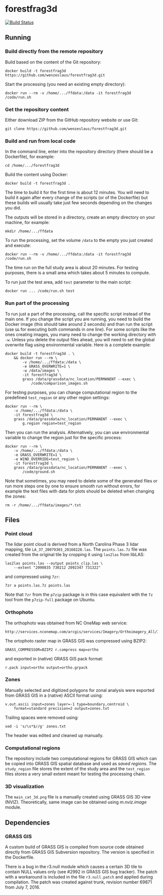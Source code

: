 # forestfrag3d

[![Build Status](https://travis-ci.org/wenzeslaus/forestfrag3d.svg?branch=master)](https://travis-ci.org/wenzeslaus/forestfrag3d)

## Running

### Build directly from the remote repository

Build based on the content of the Git repository:

    docker build -t forestfrag3d https://github.com/wenzeslaus/forestfrag3d.git

Start the processing (you need an existing empty directory):

    docker run --rm -v /home/.../ffdata:/data -it forestfrag3d /code/run.sh

### Get the repository content

Either download ZIP from the GitHub repository website or use Git:

    git clone https://github.com/wenzeslaus/forestfrag3d.git

### Build and run from local code

In the command line, enter into the repository directory (there should
be a Dockerfile), for example:

    cd /home/.../forestfrag3d

Build the content using Docker:

    docker build -t forestfrag3d .

The time to build it for the first time is about 12 minutes.
You will need to build it again after every change of the scripts
(or of the Dockerfile) but these builds will usually take just few
seconds depending on the changes you did.

The outputs will be stored in a directory, create an empty directory
on your machine, for example:

    mkdir /home/.../ffdata

To run the processing, set the volume `/data` to the empty you just
created and execute:

    docker run --rm -v /home/.../ffdata:/data -it forestfrag3d /code/run.sh

The time run on the full study area is about 20 minutes. For testing
purposes, there is a small area which takes about 5 minutes to compute.

To run just the test area, add `test` parameter to the main script:

    docker run ... /code/run.sh test

### Run part of the processing

To run just a part of the processing, call the specific script instead
of the main one. If you change the script you are running, you need to
build the Docker image (this should take around 2 seconds) and than
run the script (use `&&` for executing both commands in one line).
For some scripts like the ones creating images, you many need to change
the working directory with `-w`. Unless you delete the output files
ahead, you will need to set the global overwrite flag using
environmental variable. Here is a complete example:

    docker build -t forestfrag3d . \
        && docker run --rm \
            -v /home/.../ffdata:/data \
            -e GRASS_OVERWRITE=1 \
            -w /data/images \
            -it forestfrag3d \
            grass /data/grassdata/nc_location/PERMANENT --exec \
                /code/comparison_images.sh

For testing purposes, you can change computational region to
the predefined `test_region` or any other region settings:

    docker run --rm \
        -v /home/.../ffdata:/data \
        -it forestfrag3d \
        grass /data/grassdata/nc_location/PERMANENT --exec \
            g.region region=test_region

Then you can run the analysis. Alternatively, you can use environmental
variable to change the region just for the specific process:

    docker run --rm \
        -v /home/.../ffdata:/data \
        -e GRASS_OVERWRITE=1 \
        -e WIND_OVERRIDE=test_region \
        -it forestfrag3d \
        grass /data/grassdata/nc_location/PERMANENT --exec \
            /code/ground.sh

Note that sometimes, you may need to delete some of the generated files
or run more steps one by one to ensure smooth run without errors,
for example the text files with data for plots should be deleted when
changing the zones:

    rm -r /home/.../ffdata/images/*.txt

## Files

### Point cloud

The lidar point cloud is derived from a North Carolina Phase 3 lidar
mapping, tile `LA_37_20079303_20160228.las`.
The `points.las.7z` file was created from the original tile by cropping
it using `las2las` from libLAS:

    las2las points.las --output points_clip.las \
        --extent "2090835 730212 2092347 731322"

and compressed using `7zr`:

    7zr a points.las.7z points.las

Note that `7zr` from the `p7zip` package is in this case equivalent
with the `7z` tool from the `p7zip-full` package on Ubuntu.

### Orthophoto

The orthophoto was obtained from NC OneMap web service:

    http://services.nconemap.com/arcgis/services/Imagery/Orthoimagery_All/ImageServer/WMSServer

The ortophoto raster map in GRASS GIS was compressed using BZIP2:

    GRASS_COMPRESSOR=BZIP2 r.compress map=ortho

and exported in (native) GRASS GIS pack format:

    r.pack input=ortho output=ortho.grpack

### Zones

Manually selected and digitized polygons for zonal analysis were
exported from GRASS GIS in a (native) ASCII format using:

    v.out.ascii input=zones layer=-1 type=boundary,centroid \
        format=standard precision=2 output=zones.txt

Trailing spaces were removed using:

    sed -i 's/\s*$//g' zones.txt

The header was edited and cleaned up manually.

### Computational regions

The repository include two computational regions for GRASS GIS which can
be copied into GRASS GIS spatial database and used as *saved regions*.
The `study_region` file stores the extent of the study area and
the `test_region` files stores a very small extent meant for
testing the processing chain.

### 3D visualization

The `main_cat_3d.png` file is a manually created using GRASS GIS 3D view
(NVIZ). Theoretically, same image can be obtained using *m.nviz.image*
module.

## Dependencies

### GRASS GIS

A custom build of GRASS GIS is compiled from source code obtained
directly from GRASS GIS Subversion repository. The version
is specified in the Dockerfile.

There is a bug in the r3.null module which causes a certain 3D tile
to contain NULL values only (see #2992 in GRASS GIS bug tracker).
The patch with a workaround is included in the file `r3.null.patch`
and applied during compilation. The patch was created against trunk,
revision number 69871 from July 7, 2016.
